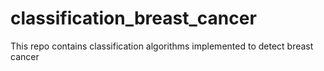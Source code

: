 # classification_breast_cancer
This repo contains classification algorithms implemented to detect breast cancer
